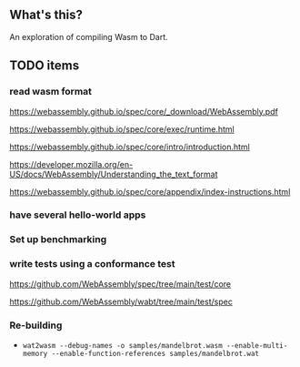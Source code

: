 
## What's this?

An exploration of compiling Wasm to Dart.

## TODO items

### read wasm format

https://webassembly.github.io/spec/core/_download/WebAssembly.pdf

https://webassembly.github.io/spec/core/exec/runtime.html

https://webassembly.github.io/spec/core/intro/introduction.html

https://developer.mozilla.org/en-US/docs/WebAssembly/Understanding_the_text_format

https://webassembly.github.io/spec/core/appendix/index-instructions.html

### have several hello-world apps

### Set up benchmarking

### write tests using a conformance test

https://github.com/WebAssembly/spec/tree/main/test/core

https://github.com/WebAssembly/wabt/tree/main/test/spec

### Re-building

- `wat2wasm --debug-names -o samples/mandelbrot.wasm --enable-multi-memory --enable-function-references samples/mandelbrot.wat`

